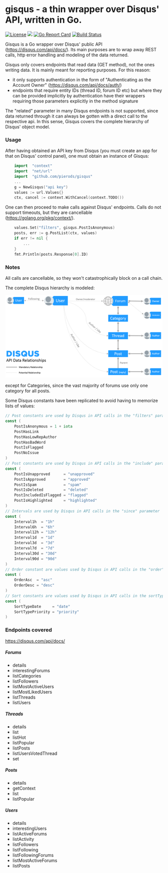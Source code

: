 # gisqus - a thin wrapper over Disqus' API, written in Go.

[![License](https://img.shields.io/badge/License-Apache%202.0-blue.svg)](https://opensource.org/licenses/Apache-2.0)
[![](https://godoc.org/github.com/pierods/gisqus?status.svg)](http://godoc.org/github.com/pierods/gisqus)
[![Go Report Card](https://goreportcard.com/badge/github.com/pierods/gisqus)](https://goreportcard.com/report/github.com/pierods/gisqus)
[![Build Status](https://travis-ci.org/pierods/gisqus.svg?branch=master)](https://travis-ci.org/pierods/gisqus)

Gisqus is a Go wrapper over Disqus' public API (https://disqus.com/api/docs/). Its main purposes are to wrap away REST calls, http error handling and modeling of the data returned.

Gisqus only covers endpoints that read data (GET method), not the ones writing data. It is mainly meant for reporting purposes.
For this reason: 
* it only supports authentication in the form of "Authenticating as the Account Owner" (https://disqus.com/api/docs/auth/)
* endpoints that require entity IDs (thread ID, forum ID etc) but where they can be provided implicitly by authentication have their wrappers 
  requiring those parameters explicitly in the method signature

The "related" parameter in many Disqus endpoints is not supported, since data returned through it can always be gotten with a direct call to the 
respective api. In this sense, Gisqus covers the complete hierarchy of Disqus' object model.


### Usage
After having obtained an API key from Disqus (you must create an app for that on Disqus' control panel), one must obtain an instance of Gisqus:

```Go
    import  "context"
    import  "net/url"
    import  "github.com/pierods/gisqus"
    ...
    g = NewGisqus("api key")
    values := url.Values{}
    ctx, cancel := context.WithCancel(context.TODO())
```

One can then proceed to make calls against Disqus' endpoints. Calls do not support timeouts, but they are cancellable (https://golang.org/pkg/context/).

```Go
    values.Set("filters", gisqus.PostIsAnonymous)
    posts, err := g.PostList(ctx, values)
    if err != nil {
        ...
    }
    fmt.Println(posts.Response[0].ID)
```
### Notes
All calls are cancellable, so they won't catastrophically block on a call chain.

The complete Disqus hierarchy is modeled:


![hierarchy](assets/chart-api-relationships.png)

except for Categories, since the vast majority of forums use only one category for all posts.

Some Disqus constants have been replicated to avoid having to memorize lists of values:
```Go
// Post constants are used by Disqus in API calls in the "filters" parameter
const (
	PostIsAnonymous = 1 + iota
	PostHasLink
	PostHasLowRepAuthor
	PostHasBadWord
	PostIsFlagged
	PostNoIssue
)
// Post constants are used by Disqus in API calls in the "include" parameter
const (
	PostIsUnapproved      = "unapproved"
	PostIsApproved        = "approved"
	PostIsSpam            = "spam"
	PostIsDeleted         = "deleted"
	PostIncludedIsFlagged = "flagged"
	PostIsHighlighted     = "highlighted"
)
// Intervals are used by Disqus in API calls in the "since" parameter
const (
	Interval1h  = "1h"
	Interval6h  = "6h"
	Interval12h = "12h"
	Interval1d  = "1d"
	Interval3d  = "3d"
	Interval7d  = "7d"
	Interval30d = "30d"
	Interval90d = "90d"
)
// Order constant are values used by Disqus in API calls in the "order" parameter
const (
	OrderAsc  = "asc"
	OrderDesc = "desc"
)
// Sort constants are values used by Disqus in API calls in the sortType parameter
const (
	SortTypeDate     = "date"
	SortTypePriority = "priority"
)
```


### Endpoints covered
https://disqus.com/api/docs/
##### Forums
* details
* interestingForums
* listCategories
* listFollowers 
* listMostActiveUsers
* listMostLikedUsers
* listThreads
* listUsers

##### Threads
* details
* list
* listHot 
* listPopular 
* listPosts
* listUsersVotedThread
* set

##### Posts
* details
* getContext 
* list
* listPopular

##### Users
* details 
* interestingUsers
* listActiveForums
* listActivity 
* listFollowers 
* listFollowing 
* listFollowingForums 
* listMostActiveForums 
* listPosts
